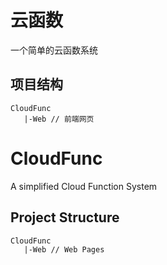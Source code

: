 # 云函数
一个简单的云函数系统

## 项目结构
```
CloudFunc
   |-Web // 前端网页
```

# CloudFunc
A simplified Cloud Function System

## Project Structure
```
CloudFunc
   |-Web // Web Pages 
```
